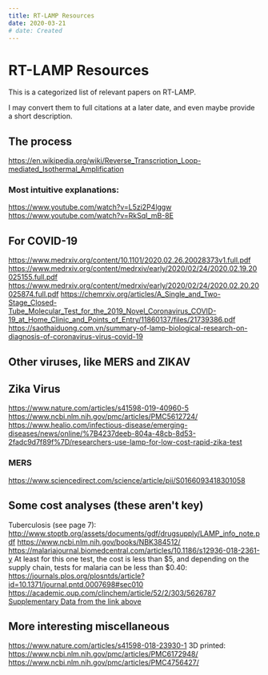 ```yaml
---
title: RT-LAMP Resources
date: 2020-03-21
# date: Created
---
```


# RT-LAMP Resources

This is a categorized list of relevant papers on RT-LAMP.

I may convert them to full citations at a later date, and even maybe provide a short description.

## The process
<https://en.wikipedia.org/wiki/Reverse_Transcription_Loop-mediated_Isothermal_Amplification>

### Most intuitive explanations:
<https://www.youtube.com/watch?v=L5zi2P4lggw>
<https://www.youtube.com/watch?v=RkSqI_mB-8E>

## For COVID-19
<https://www.medrxiv.org/content/10.1101/2020.02.26.20028373v1.full.pdf>
<https://www.medrxiv.org/content/medrxiv/early/2020/02/24/2020.02.19.20025155.full.pdf>
<https://www.medrxiv.org/content/medrxiv/early/2020/02/24/2020.02.20.20025874.full.pdf>
<https://chemrxiv.org/articles/A_Single_and_Two-Stage_Closed-Tube_Molecular_Test_for_the_2019_Novel_Coronavirus_COVID-19_at_Home_Clinic_and_Points_of_Entry/11860137/files/21739386.pdf>
<https://saothaiduong.com.vn/summary-of-lamp-biological-research-on-diagnosis-of-coronavirus-virus-covid-19>

## Other viruses, like MERS and ZIKAV
## Zika Virus
<https://www.nature.com/articles/s41598-019-40960-5>
<https://www.ncbi.nlm.nih.gov/pmc/articles/PMC5612724/>
<https://www.healio.com/infectious-disease/emerging-diseases/news/online/%7B4237deeb-804a-48cb-8d53-2fadc9d7f89f%7D/researchers-use-lamp-for-low-cost-rapid-zika-test>

### MERS
<https://www.sciencedirect.com/science/article/pii/S0166093418301058>

## Some cost analyses (these aren't key)
Tuberculosis (see page 7): <http://www.stoptb.org/assets/documents/gdf/drugsupply/LAMP_info_note.pdf>
<https://www.ncbi.nlm.nih.gov/books/NBK384512/>
<https://malariajournal.biomedcentral.com/articles/10.1186/s12936-018-2361-y>
At least for this one test, the cost is less than $5, and depending on the supply chain, tests for malaria can be less than $0.40: <https://journals.plos.org/plosntds/article?id=10.1371/journal.pntd.0007698#sec010>
<https://academic.oup.com/clinchem/article/52/2/303/5626787>
[Supplementary Data from the link above](https://oup.silverchair-cdn.com/oup/backfile/Content_public/Journal/clinchem/52/2/10.1373_clinchem.2005.057901/6/057901.suppldata_s2.pdf?Expires=1587081299&Signature=lwFtGtYv8o22NuZMIN2hkMS~MoBWoXTbXbMGLU78cOQtP8mZXs~nSgcknHu98B78l55LSBYGfmvwB6ltOD7OJg8eoCrm3FAe5pV5iH4qklvmWLrn5uLYFO~vNQ9Wv-A7vkQkprKZ7OUi0RmD72sD8WlbMtz1CyhDQZOO7F1bUuZH8kGBO7YRJvdBLMY~lLFg5FJ~sOfgLtEE5zSEMZvrKWCreJjeW4A8La7G56iqN~dt-S7e5HvkH~zXEtk0jAu2mKfp6klz1eY~AHo4UT0jCc9vSrhqaeJEVrd-AF80sbp87oNIGfgGgK2at0KHxTbVxoGguJYVPN6BVP9SUF7Mmw__&Key-Pair-Id=APKAIE5G5CRDK6RD3PGA)

## More interesting miscellaneous
<https://www.nature.com/articles/s41598-018-23930-1>
3D printed: <https://www.ncbi.nlm.nih.gov/pmc/articles/PMC6172948/>
<https://www.ncbi.nlm.nih.gov/pmc/articles/PMC4756427/>


